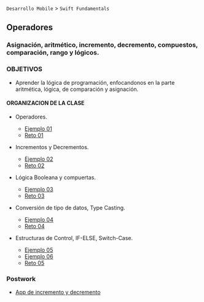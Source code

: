 `Desarrollo Mobile` > `Swift Fundamentals`


## Operadores 

### Asignación, aritmético, incremento, decremento, compuestos, comparación, rango y lógicos.

### OBJETIVOS 

- Aprender la lógica de programación, enfocandonos en la parte aritmética, lógica, de comparación y asignación.

#### ORGANIZACION DE LA CLASE 

- Operadores.

	- [Ejemplo 01](Ejemplo-01)
	- [Reto 01](Reto-01)

- Incrementos y Decrementos.

	- [Ejemplo 02](Ejemplo-02)
	- [Reto 02](Reto-02)

- Lógica Booleana y compuertas.

	- [Ejemplo 03](Ejemplo-03)
	- [Reto 03](Reto-03)
	
- Conversión de tipo de datos, Type Casting.

	- [Ejemplo 04](Ejemplo-04)
	- [Reto 04](Reto-04)

- Estructuras de Control, IF-ELSE, Switch-Case.

	- [Ejemplo 05](Ejemplo-05)
	- [Ejemplo 06](Ejemplo-06)
	- [Reto 05](Reto-05)


### Postwork

- [App de incremento y decremento](Postwork)
